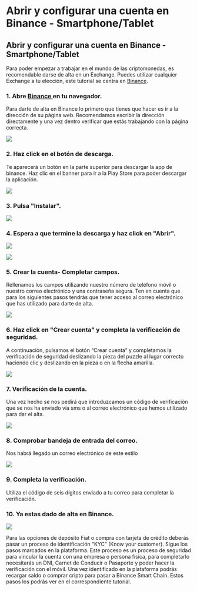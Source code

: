 # Abrir y configurar una cuenta en Binance - Smartphone/Tablet

## Abrir y configurar una cuenta en Binance - Smartphone/Tablet

Para poder empezar a trabajar en el mundo de las criptomonedas, es recomendable darse de alta en un Exchange. Puedes utilizar cualquier Exchange a tu elección, este tutorial se centra en [Binance](https://www.binance.com/es%20).



### 1. Abre [Binance ](https://www.binance.com/es%20)en tu navegador.

Para darte de alta en Binance lo primero que tienes que hacer es ir a la dirección de su página web. Recomendamos escribir la dirección directamente y una vez dentro verificar que estás trabajando con la página correcta.



![](../../../.gitbook/assets/1.jpg)



### 2. Haz click en el botón de descarga.

Te aparecerá un botón en la parte superior para descargar la app de binance. Haz clic en el banner para ir a la Play Store para poder descargar la aplicación.



![](../../../.gitbook/assets/screenshot_20210224-221349.jpg)



### 3. Pulsa "Instalar".



![](../../../.gitbook/assets/screenshot_20210224-221359.jpg)



### 4. Espera a que termine la descarga y haz click en "Abrir".



![](../../../.gitbook/assets/screenshot_20210224-221411.jpg)

![](../../../.gitbook/assets/screenshot_20210224-221417.jpg)



### 5. Crear la cuenta- Completar campos.

Rellenamos los campos utilizando nuestro número de teléfono móvil o nuestro correo electrónico y una contraseña segura. Ten en cuenta que para los siguientes pasos tendrás que tener acceso al correo electrónico que has utilizado para darte de alta.



![](../../../.gitbook/assets/binance_2%20%282%29%20%282%29%20%282%29%20%282%29%20%282%29%20%282%29%20%282%29%20%282%29%20%282%29%20%281%29.png)



### 6. Haz click en "Crear cuenta" y completa la verificación de seguridad.

A continuación, pulsamos el botón “Crear cuenta” y completamos la verificación de seguridad deslizando la pieza del puzzle al lugar correcto haciendo clic y deslizando en la pieza o en la flecha amarilla.



![](../../../.gitbook/assets/binance_4%20%282%29%20%282%29%20%282%29%20%282%29%20%282%29%20%282%29%20%282%29%20%282%29%20%282%29.png)



### 7. Verificación de la cuenta.

Una vez hecho se nos pedirá que introduzcamos un código de verificación que se nos ha enviado vía sms o al correo electrónico que hemos utilizado para dar el alta.



![](../../../.gitbook/assets/binance_5%20%281%29%20%281%29%20%281%29%20%281%29%20%281%29.png)



### 8. Comprobar bandeja de entrada del correo.

Nos habrá llegado un correo electrónico de este estilo



![](../../../.gitbook/assets/binance_6%20%281%29%20%281%29.png)



### 9. Completa la verificación.

Utiliza el código de seis dígitos enviado a tu correo para completar la verificación.



### 10. Ya estas dado de alta en Binance.



![](../../../.gitbook/assets/screenshot_20210224-221906%20%286%29%20%286%29%20%286%29%20%286%29%20%286%29%20%286%29%20%283%29.jpg)



Para las opciones de depósito Fiat o compra con tarjeta de crédito deberás pasar un proceso de identificación “KYC” \(Know your customer\). Sigue los pasos marcados en la plataforma. Este proceso es un proceso de seguridad para vincular la cuenta con una empresa o persona física, para completarlo necesitarás un DNI, Carnet de Conducir o Pasaporte y poder hacer la verificación con el móvil. Una vez identificado en la plataforma podrás recargar saldo o comprar cripto para pasar a Binance Smart Chain. Estos pasos los podrás ver en el correspondiente tutorial.




